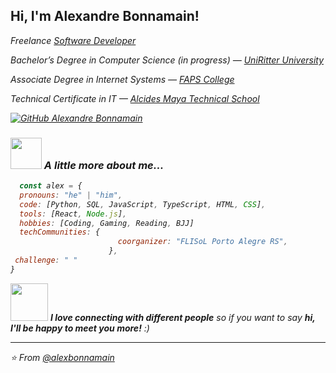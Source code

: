 
<h2>Hi, I'm Alexandre Bonnamain!</h2>
<p><em>
Freelance <a href="xxxxx" target="_blank" rel="noopener noreferrer">Software Developer</a><br />

Bachelor’s Degree in Computer Science (in progress) — 
<a href="https://www.uniritter.edu.br/" target="_blank" rel="noopener noreferrer">UniRitter University</a><br />

Associate Degree in Internet Systems — 
<a href="https://faculdadefaps.edu.br/" target="_blank" rel="noopener noreferrer">FAPS College</a><br />

Technical Certificate in IT — 
<a href="https://alcidesmaya.edu.br/" target="_blank" rel="noopener noreferrer">Alcides Maya Technical School</a><br />

[![GitHub Alexandre Bonnamain](https://img.shields.io/github/followers/alexbonnamain?label=follow&style=social)](https://github.com/alexbonnamain)

### <img src="https://media.giphy.com/media/VgCDAzcKvsR6OM0uWg/giphy.gif" width="50"> A little more about me...  

```javascript
  const alex = {
  pronouns: "he" | "him",
  code: [Python, SQL, JavaScript, TypeScript, HTML, CSS],
  tools: [React, Node.js],
  hobbies: [Coding, Gaming, Reading, BJJ]
  techCommunities: {
                        coorganizer: "FLISoL Porto Alegre RS",
                      },
 challenge: " "
}
```

<img src="https://media.giphy.com/media/LnQjpWaON8nhr21vNW/giphy.gif" width="60"> <em><b>I love connecting with different people</b> so if you want to say <b>hi, I'll be happy to meet you more!</b> :)</em>

---

⭐️ From [@alexbonnamain](https://github.com/alexbonnamain)
